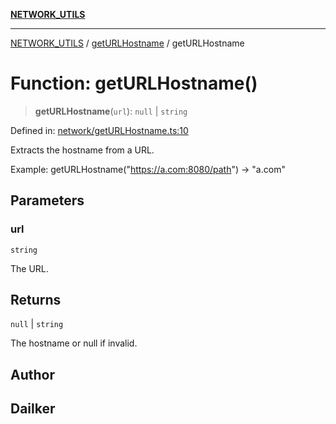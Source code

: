 [**NETWORK_UTILS**](../../README.md)

***

[NETWORK_UTILS](../../README.md) / [getURLHostname](../README.md) / getURLHostname

# Function: getURLHostname()

> **getURLHostname**(`url`): `null` \| `string`

Defined in: [network/getURLHostname.ts:10](https://github.com/dailker/everyutil/blob/26e2bb73429918cf0d08899e9efd90b82a42c92e/src/network/getURLHostname.ts#L10)

Extracts the hostname from a URL.

Example: getURLHostname("https://a.com:8080/path") → "a.com"

## Parameters

### url

`string`

The URL.

## Returns

`null` \| `string`

The hostname or null if invalid.

## Author

## Dailker

